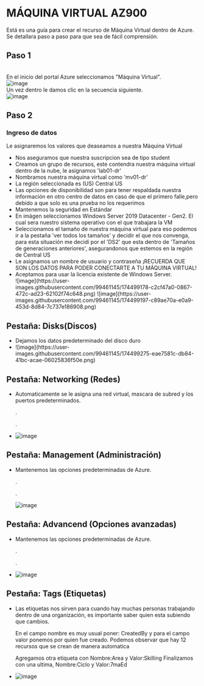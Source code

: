 # MÁQUINA VIRTUAL AZ900
Está es una guía para crear el recurso de Máquina Virtual dentro de Azure.
<br> Se detallara paso a paso para que sea de fácil comprensión.

## Paso 1
<br> En el inicio del portal Azure seleccionamos "Máquina Virtual". <br>
![image](https://user-images.githubusercontent.com/99461145/174494733-5a185bf1-007d-499a-a8a8-cbf9630dca4f.png)
<br> Un vez dentro le damos clic en la secuencia siguiente. <br>
![image](https://user-images.githubusercontent.com/99461145/174494809-293bba10-db86-402d-83cf-a062bac1a079.png)

## Paso 2
### Ingreso de datos
Le asignaremos los valores que deaseamos a nuestra Máquina Virtual <br>
<ul>
  <li> Nos aseguramos que nuestra suscripcion sea de tipo student </li>
  <li> Creamos un grupo de recursos, este contendra nuestra máquina virtual dentro de la nube, le asignamos 'lab01-dr' </li>
  <li> Nombramos nuestra máquina virtual como 'mv01-dr' </li>
  <li> La región seleccionada es (US) Central US </li>
  <li> Las opciones de disponibilidad son para tener respaldada nuestra información en otro centro de datos en caso de que el primero falle,pero debido a que solo es una prueba no los requerimos </li>
  <li> Mantenemos la seguridad en Estándar </li>
  <li> En imágen seleccionamos Windows Server 2019 Datacenter - Gen2. El cual sera nuestro sistema operativo con el que trabajara la VM </li>
  <li> Seleccionamos el tamaño de nuestra máquina virtual para eso podemos ir a la pestaña 'ver todos los tamaños' y decidir el que nos convenga, para esta situación me decidí por el 'DS2' que esta dentro de 'Tamaños de generaciones anteriores', asegurandonos que estemos en la región de Central US </li>
  <li> Le asignamos un nombre de usuario y contraseña ¡RECUERDA QUE SON LOS DATOS PARA PODER CONECTARTE A TU MÁQUINA VIRTUAL!</li>
  <li> Aceptamos para usar la licencia existente de Windows Server. </li>
  ![image](https://user-images.githubusercontent.com/99461145/174499178-c2cf47a0-0867-472c-ad23-62102f74c648.png)
  ![image](https://user-images.githubusercontent.com/99461145/174499197-c89ae70a-e0a9-453d-8d84-7c737e186908.png)

</ul>


## Pestaña: Disks(Discos)
<ul> <li> Dejamos los datos predeterminado del disco duro </li>
     <li> ![image](https://user-images.githubusercontent.com/99461145/174499275-eae7581c-db84-41bc-acae-06025836f50e.png) </li>

</ul>

## Pestaña: Networking (Redes)
<ul> <li> Automaticamente se le asigna una red virtual, mascara de subred y los puertos predeterminados.

.

. </li>
     <li> ![image](https://user-images.githubusercontent.com/99461145/174499352-27161e49-70a9-44ef-9d2f-a09df9cf7181.png) </li>

</ul>

## Pestaña: Management (Administración)
<ul> <li> Mantenemos las opciones predeterminadas de Azure.

.

. </li> ![image](https://user-images.githubusercontent.com/99461145/174499389-93d13f49-e096-4e2f-b7bc-6628a1542c70.png) </li>
</ul>

## Pestaña: Advancend (Opciones avanzadas)
<ul> <li> Mantenemos las opciones predeterminadas de Azure.

.

. </li>
          <li> ![image](https://user-images.githubusercontent.com/99461145/174499457-9e2498d5-57f9-452c-9d77-486b639ce1da.png) </li>
</ul>

## Pestaña: Tags (Etiquetas)
<ul> <li> Las etiquetas nos sirven para cuando hay muchas personas trabajando dentro de una organización, es importante saber quien esta subiendo que cambios.

En el campo nombre es muy usual poner: CreatedBy y para el campo valor ponemos por quien fue creado.
Podemos observar que hay 12 recursos que se crean de manera automatica

Agregamos otra etiqueta con Nombre:Area y Valor:Skilling
Finalizamos con una ultima, Nombre:Ciclo y Valor:7maEd </li>
     <li> ![image](https://user-images.githubusercontent.com/99461145/174499511-4e92c3c4-ece3-4148-a16d-8a81887f3519.png) </li>
</ul>
